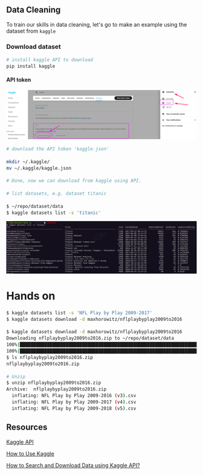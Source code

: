 ## Data Cleaning

To train our skills in data cleaning, let's go to make an example using the dataset from ```kaggle```

### Download dataset

```bash
# install kaggle API to download
pip install kaggle
```

#### API token

![API token](figures/key_token.png)

```bash
# download the API token 'kaggle.json'

mkdir ~/.kaggle/
mv ~/.kaggle/kaggle.json

# Done, now we can download from kaggle using API.

# list datasets, e.g. dataset titanic

$ ~/repo/dataset/data
$ kaggle datasets list -s 'titanic'
```

![API token](figures/dataset_list_titanic.png)

# Hands on

```bash
$ kaggle datasets list -s 'NFL Play by Play 2009-2017'
$ kaggle datasets download -d maxhorowitz/nflplaybyplay2009to2016

$ kaggle datasets download -d maxhorowitz/nflplaybyplay2009to2016
Downloading nflplaybyplay2009to2016.zip to ~/repo/dataset/data
100%|██████████████████████████████████████████████████████████████████████████████████████████████████████████████████████████████████▉| 274M/274M [00:43<00:00, 8.60MB/s]
100%|███████████████████████████████████████████████████████████████████████████████████████████████████████████████████████████████████| 274M/274M [00:43<00:00, 6.57MB/s]
$ ls nflplaybyplay2009to2016.zip
nflplaybyplay2009to2016.zip

# Unzip
$ unzip nflplaybyplay2009to2016.zip 
Archive:  nflplaybyplay2009to2016.zip
  inflating: NFL Play by Play 2009-2016 (v3).csv  
  inflating: NFL Play by Play 2009-2017 (v4).csv  
  inflating: NFL Play by Play 2009-2018 (v5).csv
  ```


## Resources

[Kaggle API](https://github.com/Kaggle/kaggle-api#datasets)

[How to Use Kaggle](https://www.kaggle.com/docs/api)

[How to Search and Download Data using Kaggle API?](https://towardsdatascience.com/how-to-search-and-download-data-using-kaggle-api-f815f7b98080)





